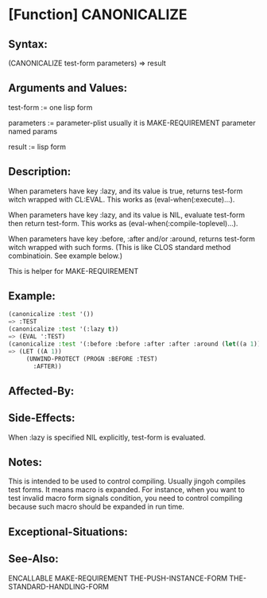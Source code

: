 # [Function] CANONICALIZE

## Syntax:

(CANONICALIZE test-form parameters) => result

## Arguments and Values:

test-form := one lisp form

parameters := parameter-plist usually it is MAKE-REQUIREMENT parameter named params

result := lisp form

## Description:
When parameters have key :lazy, and its value is true, returns test-form witch wrapped with CL:EVAL.
This works as (eval-when(:execute)...).

When parameters have key :lazy, and its value is NIL, evaluate test-form then return test-form.
This works as (eval-when(:compile-toplevel)...).

When parameters have key :before, :after and/or :around, returns test-form witch wrapped with such forms.
(This is like CLOS standard method combinatioin. See example below.)

This is helper for MAKE-REQUIREMENT

## Example:
```lisp
(canonicalize :test '())
=> :TEST
(canonicalize :test '(:lazy t))
=> (EVAL ':TEST)
(canonicalize :test '(:before :before :after :after :around (let((a 1))(call-body))))
=> (LET ((A 1))
     (UNWIND-PROTECT (PROGN :BEFORE :TEST)
       :AFTER))
```

## Affected-By:

## Side-Effects:
When :lazy is specified NIL explicitly, test-form is evaluated.

## Notes:
This is intended to be used to control compiling.
Usually jingoh compiles test forms.
It means macro is expanded.
For instance, when you want to test invalid macro form signals condition, you need to control compiling because such macro should be expanded in run time.

## Exceptional-Situations:

## See-Also:

ENCALLABLE
MAKE-REQUIREMENT
THE-PUSH-INSTANCE-FORM
THE-STANDARD-HANDLING-FORM
